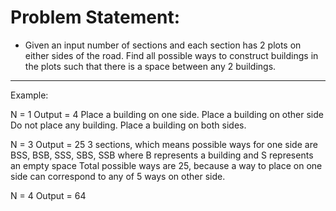 # Problem Statement:
* Given an input number of sections and each section has 2 plots on either sides of the road. Find all possible ways to construct buildings in the plots such that there is a space between any 2 buildings.
-------------------------------------------------------
Example:

N = 1
Output = 4
Place a building on one side.
Place a building on other side
Do not place any building.
Place a building on both sides.

N = 3 
Output = 25
3 sections, which means possible ways for one side are 
BSS, BSB, SSS, SBS, SSB where B represents a building 
and S represents an empty space
Total possible ways are 25, because a way to place on 
one side can correspond to any of 5 ways on other side.

N = 4 
Output = 64
